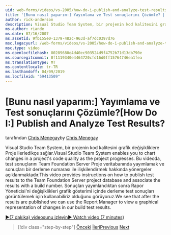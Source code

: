 ```yaml
---
uid: web-forms/videos/vs-2005/how-do-i-publish-and-analyze-test-results
title: '[Bunu nasıl yaparım:] Yayımlama ve Test sonuçlarını Çözümle? | Microsoft Docs'
author: rick-anderson
description: Visual Studio Team System, bir projenin kod kalitesini grafik değişikliklere Proje ilerledikçe sağlar. Bu videoda publ. hakkında yönergeler sağlar...
ms.author: riande
ms.date: 07/16/2007
ms.assetid: 9fb155e0-1379-482c-963d-af7dc0397d76
msc.legacyurl: /web-forms/videos/vs-2005/how-do-i-publish-and-analyze-test-results
msc.type: video
ms.openlocfilehash: 80289680e4d40ec903524d9f4752b71d13db790e
ms.sourcegitcommit: 0f1119340e4464720cfd16d0ff15764746ea1fea
ms.translationtype: MT
ms.contentlocale: tr-TR
ms.lasthandoff: 04/09/2019
ms.locfileid: "59413509"
---
```

# <a name="how-do-i-publish-and-analyze-test-results"></a><span data-ttu-id="1a96c-105">[Bunu nasıl yaparım:] Yayımlama ve Test sonuçlarını Çözümle?</span><span class="sxs-lookup"><span data-stu-id="1a96c-105">[How Do I:] Publish and Analyze Test Results?</span></span>

<span data-ttu-id="1a96c-106">tarafından [Chris Menegay](https://twitter.com/CMenegay)</span><span class="sxs-lookup"><span data-stu-id="1a96c-106">by [Chris Menegay](https://twitter.com/CMenegay)</span></span>

<span data-ttu-id="1a96c-107">Visual Studio Team System, bir projenin kod kalitesini grafik değişikliklere Proje ilerledikçe sağlar.</span><span class="sxs-lookup"><span data-stu-id="1a96c-107">Visual Studio Team System enables you to chart changes in a project's code quality as the project progresses.</span></span> <span data-ttu-id="1a96c-108">Bu videoda, test sonuçlarını Team Foundation Server Proje veritabanında yayımlamak ve sonuçları bir derleme numarası ile ilişkilendirmek hakkında yönergeler açıklanmaktadır.</span><span class="sxs-lookup"><span data-stu-id="1a96c-108">This video provides instructions on how to publish test results to the Team Foundation Server project database and associate the results with a build number.</span></span> <span data-ttu-id="1a96c-109">Sonuçları yayımlandıktan sonra Rapor Yöneticisi'ni değişiklikleri grafik gösterimi içinde derleme test sonuçları görüntülemek için kullanabiliriz olduğunu görüyoruz.</span><span class="sxs-lookup"><span data-stu-id="1a96c-109">We see that after the results are published we can use the Report Manager to view a graphical representation of changes in our build test results.</span></span>

[<span data-ttu-id="1a96c-110">&#9654;(7 dakika) videosunu izleyin</span><span class="sxs-lookup"><span data-stu-id="1a96c-110">&#9654; Watch video (7 minutes)</span></span>](https://channel9.msdn.com/Blogs/ASP-NET-Site-Videos/how-do-i-publish-and-analyze-test-results)

> [!div class="step-by-step"]
> <span data-ttu-id="1a96c-111">[Önceki](how-do-i-use-generic-tests.md)
> [İleri](how-do-i-discover-application-changes-prior-to-deployment.md)</span><span class="sxs-lookup"><span data-stu-id="1a96c-111">[Previous](how-do-i-use-generic-tests.md)
[Next](how-do-i-discover-application-changes-prior-to-deployment.md)</span></span>
